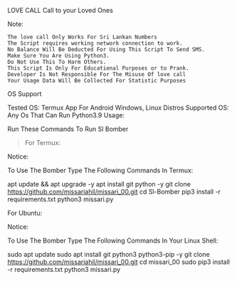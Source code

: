 LOVE CALL
Call to your Loved Ones

Note:

    The love call Only Works For Sri Lankan Numbers
    The Script requires working network connection to work.
    No Balance Will Be Deducted For Using This Script To Send SMS.
    Make Sure You Are Using Python3.
    Do Not Use This To Harm Others.
    This Script Is Only For Educational Purposes or to Prank.
    Developer Is Not Responsible For The Misuse Of love call
    Your Usage Data Will Be Collected For Statistic Purposes

OS Support

Tested OS: Termux App For Android Windows, Linux Distros
Supported OS: Any Os That Can Run Python3.9
Usage:

Run These Commands To Run Sl Bomber
> For Termux:

Notice:

To Use The Bomber Type The Following Commands In Termux:

apt update && apt upgrade -y
apt install git python -y
git clone https://github.com/missariahil/missari_00.git
cd Sl-Bomber
pip3 install -r requirements.txt
python3 missari.py

 For Ubuntu:

Notice:

To Use The Bomber Type The Following Commands In Your Linux Shell:

sudo apt update
sudo apt install git python3 python3-pip -y
git clone https://github.com/missariahil/missari_00.git
cd missari_00
sudo pip3 install -r requirements.txt
python3 missari.py




